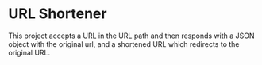 # URL Shortener
This project accepts a URL in the URL path and then responds with a JSON object with the original url, and a shortened URL which redirects to the original URL.